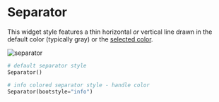 # Separator

This widget style features a thin horizontal _or_ vertical line drawn in the default color (typically gray) or the [selected color](index.md#colors).

![separator](../assets/widget-styles/separator.png)

```python
# default separator style
Separator()

# info colored separator style - handle color
Separator(bootstyle="info")
```
